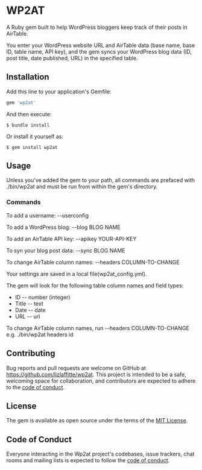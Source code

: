 # WP2AT
A Ruby gem built to help WordPress bloggers keep track of their posts in AirTable.

You enter your WordPress website URL and AirTable data (base name, base ID, table name, API key), and the gem syncs your WordPress blog data (ID, post title, date published, URL) in the specified table.


## Installation

Add this line to your application's Gemfile:

```ruby
gem 'wp2at'
```

And then execute:

    $ bundle install

Or install it yourself as:

    $ gem install wp2at

## Usage
Unless you've added the gem to your path, all commands are prefaced with ./bin/wp2at and must be run from within the gem's directory. 

### Commands
To add a username:          --userconfig 

To add a WordPress blog:    --blog BLOG NAME

To add an AirTable API key: --apikey YOUR-API-KEY

To syn your blog post data: --sync BLOG NAME

To change AirTable column names: --headers COLUMN-TO-CHANGE

Your settings are saved in a local file(wp2at_config.yml).


 The gem will look for the following table column names and field types:

* ID  -- number (integer)
* Title -- text
* Date -- date
* URL -- url

To change AirTable column names, run  --headers COLUMN-TO-CHANGE
e.g.
./bin/wp2at headers id

## Contributing

Bug reports and pull requests are welcome on GitHub at https://github.com/lizlaffitte/wp2at. This project is intended to be a safe, welcoming space for collaboration, and contributors are expected to adhere to the [code of conduct](https://github.com/lizlaffitte/wp2at/blob/master/CODE_OF_CONDUCT.md).

## License

The gem is available as open source under the terms of the [MIT License](https://opensource.org/licenses/MIT).

## Code of Conduct

Everyone interacting in the Wp2at project's codebases, issue trackers, chat rooms and mailing lists is expected to follow the [code of conduct](https://github.com/lizlaffitte/wp2at/blob/master/CODE_OF_CONDUCT.md).
